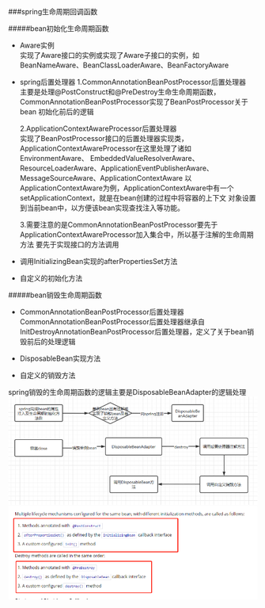 ###spring生命周期回调函数

#####bean初始化生命周期函数
- Aware实例       
实现了Aware接口的实例或实现了Aware子接口的实例，如BeanNameAware、BeanClassLoaderAware、BeanFactoryAware

- spring后置处理器 
    1.CommonAnnotationBeanPostProcessor后置处理器    
    主要是处理@PostConstruct和@PreDestroy生命生命周期函数，CommonAnnotationBeanPostProcessor实现了BeanPostProcessor关于bean
    初始化前后的逻辑

    2.ApplicationContextAwareProcessor后置处理器     
    实现了BeanPostProcessor接口的后置处理器实现类，ApplicationContextAwareProcessor在这里处理了诸如EnvironmentAware、
    EmbeddedValueResolverAware、ResourceLoaderAware、ApplicationEventPublisherAware、MessageSourceAware、ApplicationContextAware
    以ApplicationContextAware为例，ApplicationContextAware中有一个setApplicationContext，就是在bean创建的过程中将容器的上下文
    对象设置到当前bean中，以方便该bean实现查找注入等功能。  

    3.需要注意的是CommonAnnotationBeanPostProcessor要先于ApplicationContextAwareProcessor加入集合中，所以基于注解的生命周期方法
    要先于实现接口的方法调用

- 调用InitializingBean实现的afterPropertiesSet方法

- 自定义的初始化方法

#####bean销毁生命周期函数     
  
- CommonAnnotationBeanPostProcessor后置处理器
    CommonAnnotationBeanPostProcessor后置处理器继承自InitDestroyAnnotationBeanPostProcessor后置处理器，定义了关于bean销毁前后的处理逻辑
    
- DisposableBean实现方法

- 自定义的销毁方法

spring销毁的生命周期函数的逻辑主要是DisposableBeanAdapter的逻辑处理
![avatar](../imags/spring/spring-26.png)        
![avatar](../imags/spring/spring-27.png)
